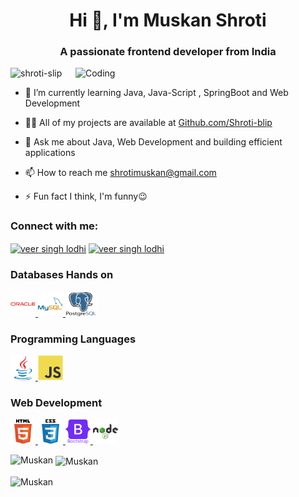 <h1 align="center">Hi 👋, I'm Muskan Shroti</h1> 
<h3 align="center">A passionate frontend developer from India</h3>

<img src="https://camo.githubusercontent.com/2366b34bb903c09617990fb5fff4622f3e941349e846ddb7e73df872a9d21233/68747470733a2f2f63646e2e6472696262626c652e636f6d2f75736572732f3733303730332f73637265656e73686f74732f363538313234332f6176656e746f2e676966"
    alt="Coding" width="400" align="right">
<p align="left"> <img
        src="https://komarev.com/ghpvc/?username=shroti-slip&label=Profile%20views&color=0e75b6&style=flat"
        alt="shroti-slip" /> </p>

- 🌱 I’m currently learning Java, Java-Script , SpringBoot and Web Development

- 👨‍💻 All of my projects are available at [Github.com/Shroti-blip](Github.com/Shroti-blip)

- 💬 Ask me about Java, Web Development and building efficient applications

- 📫 How to reach me shrotimuskan@gmail.com

- ⚡ Fun fact I think, I'm funny😉

<h3 align="left">Connect with me:</h3>

<p align="left"><a href="https://x.com/stoic_aloof0?t=G24JxQ74V17UuYZt5239uA&s=09" target="blank"><img align="center"
        src="https://raw.githubusercontent.com/rahuldkjain/github-profile-readme-generator/master/src/images/icons/Social/twitter.svg" alt="veer singh lodhi" height="30"
        width="40" /></a>
<a href="https://www.linkedin.com/in/muskan-shroti-498625294?utm_source=share&utm_campaign=share_via&utm_content=profile&utm_medium=android_app"
    target="blank"><img align="center"
        src="https://raw.githubusercontent.com/rahuldkjain/github-profile-readme-generator/master/src/images/icons/Social/linked-in-alt.svg"
        alt="veer singh lodhi" height="30" width="40"   /></a></p>

<p align="left">
</p>
<h3>Databases Hands on</h3>
<p>
    <a href="https://www.oracle.com/" target="_blank" rel="noreferrer"> <img
            src="https://raw.githubusercontent.com/devicons/devicon/master/icons/oracle/oracle-original.svg"
            alt="oracle" width="40" height="40" /> </a>
    <a href="https://www.mysql.com/" target="_blank" rel="noreferrer"> <img
            src="https://raw.githubusercontent.com/devicons/devicon/master/icons/mysql/mysql-original-wordmark.svg"
            alt="mysql" width="40" height="40" /> </a><a href="https://www.postgresql.org" target="_blank" rel="noreferrer"> <img src="https://raw.githubusercontent.com/devicons/devicon/master/icons/postgresql/postgresql-original-wordmark.svg" alt="postgresql" width="50" height="40"/> </a>
</p>
<h3>Programming Languages</h3>
<p>
    <a href="https://www.java.com" target="_blank" rel="noreferrer">
        <img src="https://raw.githubusercontent.com/devicons/devicon/master/icons/java/java-original.svg" alt="java"
            width="40" height="40" /> </a> <a href="https://developer.mozilla.org/en-US/docs/Web/JavaScript"
        target="_blank" rel="noreferrer"> <img
            src="https://raw.githubusercontent.com/devicons/devicon/master/icons/javascript/javascript-original.svg"
            alt="javascript" width="40" height="40" /> </a>
</p>
<h3>Web Development</h3>
<p>
    <a href="https://www.w3.org/html/" target="_blank"
    rel="noreferrer"> <img
        src="https://raw.githubusercontent.com/devicons/devicon/master/icons/html5/html5-original-wordmark.svg"
        alt="html5" width="40" height="40" /> </a>
        <a href="https://www.w3schools.com/css/" target="_blank"
        rel="noreferrer"> <img
            src="https://raw.githubusercontent.com/devicons/devicon/master/icons/css3/css3-original-wordmark.svg"
            alt="css3" width="40" height="40" /> </a>
            <a href="https://getbootstrap.com" target="_blank" rel="noreferrer"> <img
                src="https://raw.githubusercontent.com/devicons/devicon/master/icons/bootstrap/bootstrap-plain-wordmark.svg"
                alt="bootstrap" width="40" height="40" /> </a>
                <a href="https://nodejs.org" target="_blank" rel="noreferrer">
                    <img src="https://raw.githubusercontent.com/devicons/devicon/master/icons/nodejs/nodejs-original-wordmark.svg"
                        alt="nodejs" width="40" height="40" /> </a>
</p>

<p><img align="left" src="https://github-readme-stats.vercel.app/api/top-langs?username=shroti-blip&show_icons=true&locale=en&layout=compact" alt="Muskan" /></p>

   <p>&nbsp;<img align="center" src="https://github-readme-stats.vercel.app/api?username=shroti-blip&show_icons=true&locale=en" alt="Muskan" /></p>
    
    
   <p><img align="center" src="https://github-readme-streak-stats.herokuapp.com/?user=shroti-blip&" alt="Muskan" /></p>
    
    
